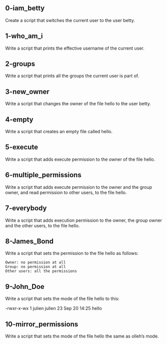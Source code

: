 ## 0-iam_betty
Create a script that switches the current user to the user betty.
## 1-who_am_i
Write a script that prints the effective username of the current user.
## 2-groups
Write a script that prints all the groups the current user is part of.
## 3-new_owner
Write a script that changes the owner of the file hello to the user betty.
## 4-empty
Write a script that creates an empty file called hello.
## 5-execute
Write a script that adds execute permission to the owner of the file hello.
## 6-multiple_permissions
Write a script that adds execute permission to the owner and the group owner, and read permission to other users, to the file hello.
## 7-everybody
Write a script that adds execution permission to the owner, the group owner and the other users, to the file hello.
## 8-James_Bond
Write a script that sets the permission to the file hello as follows:

    Owner: no permission at all
    Group: no permission at all
    Other users: all the permissions
## 9-John_Doe
Write a script that sets the mode of the file hello to this:

-rwxr-x-wx 1 julien julien 23 Sep 20 14:25 hello
## 10-mirror_permissions
Write a script that sets the mode of the file hello the same as olleh’s mode.
